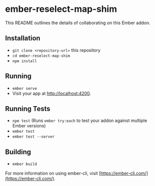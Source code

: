 # ember-reselect-map-shim

This README outlines the details of collaborating on this Ember addon.

## Installation

* `git clone <repository-url>` this repository
* `cd ember-reselect-map-shim`
* `npm install`

## Running

* `ember serve`
* Visit your app at [http://localhost:4200](http://localhost:4200).

## Running Tests

* `npm test` (Runs `ember try:each` to test your addon against multiple Ember versions)
* `ember test`
* `ember test --server`

## Building

* `ember build`

For more information on using ember-cli, visit [https://ember-cli.com/](https://ember-cli.com/).
